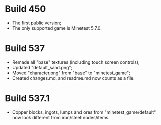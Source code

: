 # Build 450

- The first public version;
- The only supported game is Minetest 5.7.0.

# Build 537

- Remade all "base" textures (including touch screen controls);
- Updated "default_sand.png";
- Moved "character.png" from "base" to "minetest_game";
- Created changes.md, and readme.md now counts as a file.

# Build 537.1

- Copper blocks, ingots, lumps and ores from "minetest_game/default" now look different from iron/steel nodes/items.
